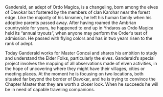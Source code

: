 Ganderald, an adept of Ordo Magica, is a changeling, born among the elves of Davokar but fostered by the members of clan Karohar near the forest edge. Like the majority of his kinsmen, he left his human family when his adoptive parents passed away. After having roamed the Ambrian countryside for years, he happened to end up in Yndaros as Ordo Magica held its “annual tryouts”, when anyone may perform the Order’s test of admission. He passed with flying colors and has in two years risen to the rank of adept.

Today Ganderald works for Master Goncai and shares his ambition to study and understand the Elder Folks, particularly the elves. Ganderald’s special project involves the mapping of all observations made of elven activities, in the hope of uncovering where they might have their villages, cities or meeting places. At the moment he is focusing on two locations, both situated far beyond the border of Davokar, and he is trying to convince the Chapter Master that they are worth a closer look. When he succeeds he will be in need of capable traveling companions.